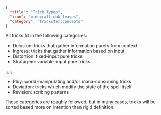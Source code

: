 ```json
{
  "title": "Trick Types",
  "icon": "minecraft:oak_leaves",
  "category": "trickster:concepts"
}
```

All tricks fit in the following categories:

- Delusion: tricks that gather information purely from context
- Ingress: tricks that gather information based on input
- Distortion: fixed-input pure tricks
- Stratagem: variable-input pure tricks

;;;;;

- Ploy: world-manipulating and/or mana-consuming tricks
- Deviation: tricks which modify the state of the spell itself
- Revision: scribing patterns

These categories are roughly followed, but in many cases, 
tricks will be sorted based more on intention than rigid definition.
